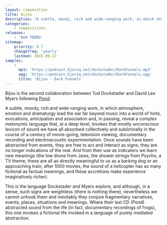```yaml
---
layout: composition
title: Bijou
description: "A subtle, moody, rich and wide-ranging work, in which atmosphere, emotion and dramaturgy lead the ear far beyond music into a world of hints, evocations, anticipation and association"
categories:
    - compositions
releases:
    - 'ReR TDDM2'
sitemap:
    priority: 0.7
    changefreq: 'yearly'
    lastmod: 2015-09-22
samples:
    - 
      mp3: 'https://podcast.bjorsq.net/dockstader/DarkFunnels.mp3'
      ogg: 'https://podcast.bjorsq.net/dockstader/DarkFunnels.ogg'
      title: 'Bijou - Dark Funnels'  
---
```


Bijou is the second collaboration between Tod Dockstader and David Lee Myers following <a href="{% post_url compositions/2015-03-18-pond %}">Pond</a>.

A subtle, moody, rich and wide-ranging work, in which atmosphere, emotion and dramaturgy lead the ear far beyond music into a world of hints, evocations, anticipation and association and, in passing, reveal a complex metonymic language that, at a deep level, invokes that mostly unconscious lexicon of sound we have all absorbed collectively and subliminally in the course of a century of movie-going, television viewing, documentary recording and electroacoustic experimentation. Once sounds have been abstracted from events, they are free to act and interact as signs; they are no longer indications of the real. And from their use as indicators we learn new meanings (the low drone from Jaws, the shower strings from Psycho, a TV theme, these are all as directly meaningful to us as a barking dog or an approaching train; after 1000 movies, the sound of a helicopter has as many fictional as factual meanings, and these accretions make experience imaginatively richer). 

This is the language Dockstader and Myers explore, and although, in a sense, such signs are weightless (there is nothing there), nevertheless we cannot unhook them and inevitably they conjure fragmentary narratives, events, places, situations and meanings. Where their last CD (Pond) abstracted sound from the life (in fact, documentary recordings of frogs), this one invokes a fictional life invoked in a language of purely mediated abstraction.
